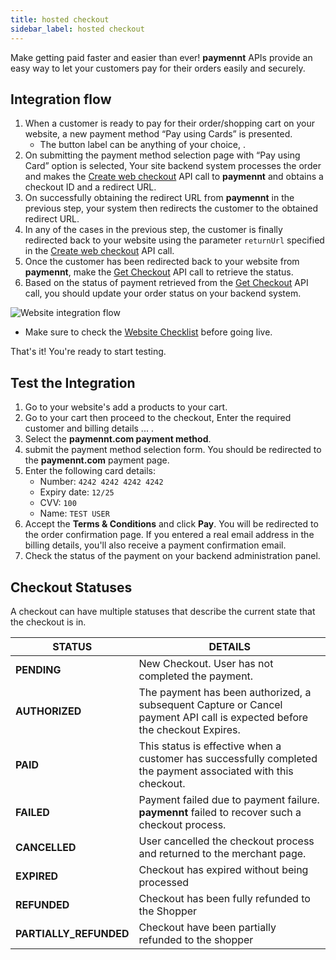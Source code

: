```yaml
---
title: hosted checkout
sidebar_label: hosted checkout
---
```


Make getting paid faster and easier than ever! **paymennt** APIs provide an easy way to let your customers pay for their orders easily and securely.

## Integration flow

1. When a customer is ready to pay for their order/shopping cart on your website, a new payment method “Pay using Cards” is presented.
   - The button label can be anything of your choice, .
2. On submitting the payment method selection page with “Pay using Card” option is selected, Your site backend system processes the order and makes the [Create web checkout](/api/#operation/create-web-checkout) API call to **paymennt** and obtains a checkout ID and a redirect URL.
3. On successfully obtaining the redirect URL from **paymennt** in the previous step, your system then redirects the customer to the obtained redirect URL.
4. In any of the cases in the previous step, the customer is finally redirected back to your website using the parameter `returnUrl` specified in the [Create web checkout](/api/#operation/create-web-checkout) API call.
5. Once the customer has been redirected back to your website from **paymennt**, make the [Get Checkout](/api/#operation/get-checkout) API call to retrieve the status.
6. Based on the status of payment retrieved from the [Get Checkout](/api/#operation/get-checkout) API call, you should update your order status on your backend system.

![Website integration flow](/img/docs/integrate/merchant-api/web-payment-flow.png)

- Make sure to check the [Website Checklist](/docs/golive/checklist) before going live.

That's it! You're ready to start testing.

## Test the Integration

1. Go to your website's add a products to your cart.
2. Go to your cart then proceed to the checkout, Enter the required customer and billing details ... .
3. Select the **paymennt.com payment method**.
4. submit the payment method selection form. You should be redirected to the **paymennt.com** payment page.
5. Enter the following card details:
   - Number: `4242 4242 4242 4242`
   - Expiry date: `12/25`
   - CVV: `100`
   - Name: `TEST USER`
6. Accept the **Terms & Conditions** and click **Pay**. You will be redirected to the order confirmation page. If you entered a real email address in the billing details, you'll also receive a payment confirmation email.
7. Check the status of the payment on your backend administration panel.

## Checkout Statuses

A checkout can have multiple statuses that describe the current state that the checkout is in.

| STATUS                 | DETAILS                                                                                                                   |
| ---------------------- | ------------------------------------------------------------------------------------------------------------------------- |
| **PENDING**            | New Checkout. User has not completed the payment.                                                                         |
| **AUTHORIZED**         | The payment has been authorized, a subsequent Capture or Cancel payment API call is expected before the checkout Expires. |
| **PAID**               | This status is effective when a customer has successfully completed the payment associated with this checkout.            |
| **FAILED**             | Payment failed due to payment failure. **paymennt** failed to recover such a checkout process.                            |
| **CANCELLED**          | User cancelled the checkout process and returned to the merchant page.                                                    |
| **EXPIRED**            | Checkout has expired without being processed                                                                              |
| **REFUNDED**           | Checkout has been fully refunded to the Shopper                                                                           |
| **PARTIALLY_REFUNDED** | Checkout have been partially refunded to the shopper                                                                      |
